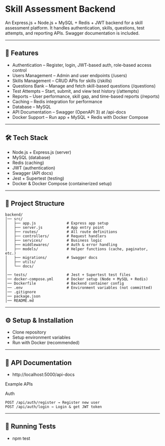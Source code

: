 # Skill Assessment Backend

An Express.js + Node.js + MySQL + Redis + JWT backend for a skill assessment platform.
It handles authentication, skills, questions, test attempts, and reporting APIs. Swagger documentation is included.

---

## 🚀 Features

- Authentication – Register, login, JWT-based auth, role-based access control
- Users Management – Admin and user endpoints (/users)
- Skills Management – CRUD APIs for skills (/skills)
- Questions Bank – Manage and fetch skill-based questions (/questions)
- Test Attempts – Start, submit, and view test history (/attempts)
- Reports – User performance, skill gap, and time-based reports (/reports)
- Caching – Redis integration for performance
- Database – MySQL 
- API Documentation – Swagger (OpenAPI 3) at /api-docs
- Docker Support – Run app + MySQL + Redis with Docker Compose

---

## 🛠️ Tech Stack

- Node.js + Express.js (server)
- MySQL (database)
- Redis (caching)
- JWT (authentication)
- Swagger (API docs)
- Jest + Supertest (testing)
- Docker & Docker Compose (containerized setup)

--- 

## 📂 Project Structure
```
backend/
│── src/
│   ├── app.js              # Express app setup
│   ├── server.js           # App entry point
│   ├── routes/             # All route definitions
│   ├── controllers/        # Request handlers
│   ├── services/           # Business logic
│   ├── middlewares/        # Auth & error handling
│   ├── models/             # Helper functions (cache, paginator, etc.)
│   ├── migrations/         # Swagger docs
│   ├── utils/              
│   └── docs/               
│
│── tests/                  # Jest + Supertest test files
│── docker-compose.yml      # Docker setup (Node + MySQL + Redis)
│── Dockerfile              # Backend container config
│── .env                    # Environment variables (not committed)
│── .gitignore
│── package.json
│── README.md
```

---

## ⚙️ Setup & Installation

- Clone repository
- Setup environment variables
- Run with Docker (recommended)

---

## 📖 API Documentation

- http://localhost:5000/api-docs

 Example APIs

 Auth
```
POST /api/auth/register → Register new user
POST /api/auth/login → Login & get JWT token
```

---

## 🧪 Running Tests

- npm test

